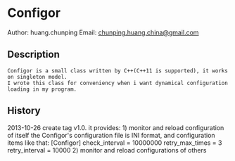 Configor
========
Author: huang.chunping
Email:  chunping.huang.china@gmail.com

Description
-----------
	Configor is a small class written by C++(C++11 is supported), it works on singleton model.
	I wrote this class for conveniency when i want dynamical configuration loading in my program.

History
-------
2013-10-26
	create tag v1.0. it provides:
		1) monitor and reload configuration of itself 
			the Configor's configuration file is INI format, and configuration items like that:
			[Configor]
			check_interval = 10000000
			retry_max_times = 3
			retry_interval = 10000
		2) monitor and reload configurations of others 
